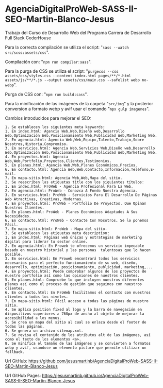 # AgenciaDigitalProWeb-SASS-II-SEO-Martin-Blanco-Jesus
Trabajo del Curso de Desarrollo Web del Programa Carrera de Desarrollo Full Stack CoderHouse

Para la correcta compilación se utiliza el script: 
	"`sass --watch src/scss:assets/css`".

Compilación con: 
	"`npm run compilar:sass`".

Para la purga de CSS se utiliza el script: 
	"`purgecss --css assets/css/styles.css --content index.html pages/**/*.html assets/js/**/*.js --output assets/css/main.css --safelist webp no-webp`".

Purga de CSS con: 
"`npm run build:sass`".

Para la minificación de las imágenes de la carpeta "`src/img`" y la posterior conversion a formato webp y avif usar el comando "`npx gulp imagenes`".

Cambios introducidos para mejorar el SEO:

	1. Se establecen los siguientes meta keywords:
   	1. En index.html: Agencia Web,Web,Diseño web,Desarrollo Web,Optimización Web,Posicionamiento Web,Publicidad Web,Marketing Web.
   	2. En agencia.html: Agencia Web,Web,Equipo,Talento,Trabajo,Sobre Nosotros,Historia,Compromiso.
   	3. En servicios.html: Agencia Web,Servicios Web,Diseño web,Desarrollo Web,Optimización Web,Posicionamiento Web,Publicidad Web,Marketing Web.
   	4. En proyectos.html: Agencia Web,Web,Portfolio,Proyectos,Clientes,Testimonios.
   	5. En planes.html: Agencia Web,Web,Planes Económicos,Precios.
   	6. En contacto.html: Agencia Web,Web,Contacto,Información,Teléfono,E-mail.
   	7. En mapa-sitio.html: Agencia Web,Web,Mapa del sitio.
	2. Se reescriben las etiquetas title con los siguientes títulos:
   	1. En index.html: ProWeb - Agencia Profesional Para La Web.
   	2. En agencia.html: ProWeb - Conozca A Fondo Nuestra Agencia.
   	3. En servicios.html: ProWeb - Servicios Para El Desarrollo De Páginas Web Atractivas, Creativas, Modernas.
   	4. En proyectos.html: ProWeb - Portfolio De Proyectos. Que Opinan Nuestros Clientes.
   	5. En planes.html: ProWeb - Planes Económicos Adaptados A Sus Necesidades.
   	6. En contacto.html: ProWeb - Contacte Con Nosotros. Se lo ponemos Fácil.
   	7. En mapa-sitio.html: ProWeb - Mapa del sitio.
	3. Se establecen las etiquetas meta description:
   	1. En index.html: Páginas web únicas y estrategias de marketing digital para liderar tu sector online.
   	2. En agencia.html: En Proweb te ofrecemos un servicio impecable basado en nuestro historial y las personas  talentosas que lo hacen posible.
   	3. En servicios.html: En Proweb encontrará todos los servicios necesarios para el perfecto funcionamiento de su web, diseño, desarrollo, optimización, posicionamiento, publicidad, marketing,...
   	4. En proyectos.html: Puede comprobar algunos de los proyectos de nuestro portfolio así como las opiniones de nuestros clientes.
   	5. En planes.html: Compruebe lo que incluyen nuestros diferentes planes así como el proceso de gestión que seguimos con nuestros clientes.
   	6. En contacto.html: En ProWeb facilitamos el contacto con nuestros clientes a todos los niveles.
   	7. En mapa-sitio.html: Fácil acceso a todas las páginas de nuestro sitio.
	4. Se aplica position fixed al logo y la barra de navegación en dispositivos superiores a 768px de ancho al objeto de mejorar la accesibilidad a los menus.
	5. Se crea un mapa del sitio al cual se enlaza desde el footer de todas las páginas.
	6. Se genera un archivo sitemap.xml.
	7. Se revisa el contenido de los atributos alt de las imágenes, así como el texto de los elementos <a>.
	8. Se minifica el tamaño de las imágenes y se convierten a formatos webp y avif, usandose un elemento picture que permite utilizar un fallback.

Url GitHub: https://github.com/jesusmartinb/AgenciaDigitalProWeb-SASS-II-SEO-Martin-Blanco-Jesus

Url GitHub Pages: https://jesusmartinb.github.io/AgenciaDigitalProWeb-SASS-II-SEO-Martin-Blanco-Jesus
